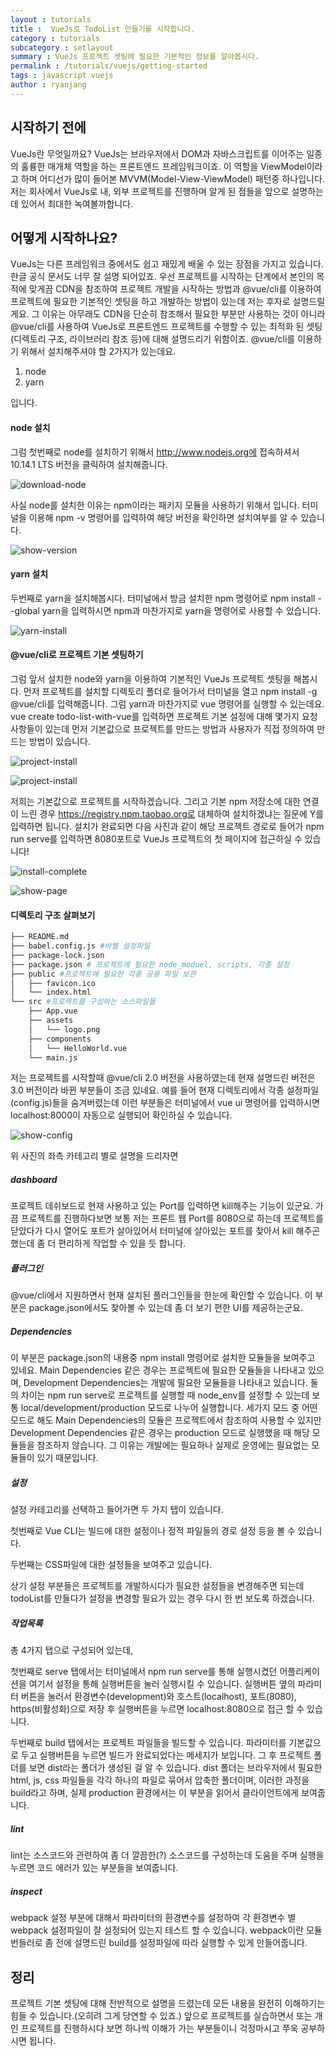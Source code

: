 ```yaml
---
layout : tutorials
title :  VueJs로 TodoList 만들기를 시작합니다.
category : tutorials
subcategory : setlayout
summary : VueJs 프로젝트 셋팅에 필요한 기본적인 정보를 알아봅시다.
permalink : /tutorials/vuejs/getting-started
tags : javascript vuejs
author : ryanjang
---
```


## 시작하기 전에

VueJs란 무엇일까요?
VueJs는 브라우저에서 DOM과 자바스크립트를 이어주는 일종의 훌륭한 매개체 역할을 하는 프론트엔드 프레임워크이죠.
이 역할을 ViewModel이라고 하며 어디선가 많이 들어본 MVVM(Model-View-ViewModel) 패턴중 하나입니다. 
저는 회사에서 VueJs로 내, 외부 프로젝트를 진행하며 알게 된 점들을 앞으로 설명하는데 있어서 최대한 녹여볼까합니다.     

## 어떻게 시작하나요?

VueJs는 다른 프레임워크 중에서도 쉽고 재밌게 배울 수 있는 장점을 가지고 있습니다. 
한글 공식 문서도 너무 잘 설명 되어있죠.
우선 프로젝트를 시작하는 단계에서 본인의 목적에 맞게끔 CDN을 참조하여 프로젝트 개발을 시작하는 방법과 @vue/cli를 이용하여 프로젝트에 필요한 기본적인 셋팅을 하고 개발하는 방법이 있는데 저는 후자로 설명드릴게요.
그 이유는 아무래도 CDN을 단순히 참조해서 필요한 부분만 사용하는 것이 아니라 @vue/cli를 사용하여 VueJs로 프론트엔드 프로젝트를 수행할 수 있는 최적화 된 셋팅(디렉토리 구조, 라이브러리 참조 등)에 대해 설명드리기 위함이죠.
@vue/cli를 이용하기 위해서 설치해주셔야 할 2가지가 있는데요.

1. node
2. yarn

입니다.

#### node 설치
그럼 첫번째로 node를 설치하기 위해서 http://www.nodejs.org에 접속하셔서 10.14.1 LTS 버전을 클릭하여 설치해줍니다.

![download-node](imgs/img1.png)

사실 node를 설치한 이유는 npm이라는 패키지 모듈을 사용하기 위해서 입니다.
터미널을 이용해 npm -v 명령어를 입력하여 해당 버전을 확인하면 설치여부를 알 수 있습니다.

![show-version](imgs/img2.png)

#### yarn 설치
두번째로 yarn을 설치해봅시다.
터미널에서 방금 설치한 npm 명령어로 npm install --global yarn을 입력하시면 npm과 마찬가지로 yarn을 명령어로 사용할 수 있습니다.

![yarn-install](imgs/img3.png)

#### @vue/cli로 프로젝트 기본 셋팅하기 
그럼 앞서 설치한 node와 yarn을 이용하여 기본적인 VueJs 프로젝트 셋팅을 해봅시다.
먼저 프로젝트를 설치할 디렉토리 폴더로 들어가서 터미널을 열고 npm install -g @vue/cli를 입력해줍니다.
그럼 yarn과 마찬가지로 vue 명령어를 실행할 수 있는데요.
vue create todo-list-with-vue를 입력하면 프로젝트 기본 설정에 대해 몇가지 요청사항들이 있는데 먼저 기본값으로 프로젝트를 만드는 방법과 사용자가 직접 정의하여 만드는 방법이 있습니다.

![project-install](imgs/img4.png)

![project-install](imgs/img5.png)

저희는 기본값으로 프로젝트를 시작하겠습니다.
그리고 기본 npm 저장소에 대한 연결이 느린 경우 https://registry.npm.taobao.org로 대체하여 설치하겠냐는 질문에 Y를 입력하면 됩니다.
설치가 완료되면 다음 사진과 같이 해당 프로젝트 경로로 들어가 npm run serve를 입력하면 8080포트로 VueJs 프로젝트의 첫 페이지에 접근하실 수 있습니다!

![install-complete](imgs/img6.png)

![show-page](imgs/img7.png)

#### 디렉토리 구조 살펴보기

```sh
├── README.md
├── babel.config.js #바벨 설정파일
├── package-lock.json
├── package.json # 프로젝트에 필요한 node_moduel, scripts, 각종 설정
├── public #프로젝트에 필요한 각종 공용 파일 보관
│   ├── favicon.ico
│   └── index.html
└── src #프로젝트를 구성하는 소스파일들
    ├── App.vue
    ├── assets
    │   └── logo.png
    ├── components
    │   └── HelloWorld.vue
    └── main.js 
```

저는 프로젝트를 시작할때 @vue/cli 2.0 버전을 사용하였는데 현재 설명드린 버전은 3.0 버전이라 바뀐 부분들이 조금 있네요.
예를 들어 현재 디렉토리에서 각종 설정파일(config.js)들을 숨겨버렸는데 이런 부분들은 터미널에서 vue ui 명령어를 입력하시면 localhost:8000이 자동으로 실행되어 확인하실 수 있습니다.
                                     
![show-config](imgs/img8.png) 

위 사진의 좌측 카테고리 별로 설명을 드리자면  
                                     
##### dashboard
프로젝트 데쉬보드로 현재 사용하고 있는 Port를 입력하면 kill해주는 기능이 있군요.
가끔 프로젝트를 진행하다보면 보통 저는 프론트 웹 Port를 8080으로 하는데 프로젝트를 닫았다가 다시 열어도 포트가 살아있어서 터미널에 살아있는 포트를 찾아서 kill 해주곤 했는데 좀 더 편리하게 작업할 수 있을 듯 합니다.
                                     
##### 플러그인
@vue/cli에서 지원하면서 현재 설치된 플러그인들을 한눈에 확인할 수 있습니다.
이 부분은 package.json에서도 찾아볼 수 있는데 좀 더 보기 편한 UI를 제공하는군요.
                                     
##### Dependencies 
이 부분은 package.json의 내용중 npm install 명령어로 설치한 모듈들을 보여주고 있네요.
Main Dependencies 같은 경우는 프로젝트에 필요한 모듈들을 나타내고 있으며,
Development Dependencies는 개발에 필요한 모듈들을 나타내고 있습니다.
둘의 차이는 npm run serve로 프로젝트를 실행할 때 node_env를 설정할 수 있는데 보통 local/development/production 모드로 나누어 실행합니다.
세가지 모드 중 어떤 모드로 해도 Main Dependencies의 모듈은 프로젝트에서 참조하여 사용할 수 있지만 Development Dependencies 같은 경우는 production 모드로 실행했을 때 해당 모듈들을 참조하지 않습니다.
그 이유는 개발에는 필요하나 실제로 운영에는 필요없는 모듈들이 있기 때문입니다.

##### 설정
설정 카테고리를 선택하고 들어가면 두 가지 탭이 있습니다.

첫번째로 Vue CLI는 빌드에 대한 설정이나 정적 파일들의 경로 설정 등을 볼 수 있습니다.

두번째는 CSS파일에 대한 설정들을 보여주고 있습니다.

상기 설정 부분들은 프로젝트를 개발하시다가 필요한 설정들을 변경해주면 되는데 todoList를 만들다가 설정을 변경할 필요가 있는 경우 다시 한 번 보도록 하겠습니다.

##### 작업목록
총 4가지 탭으로 구성되어 있는데,
 
첫번째로 serve 탭에서는 터미널에서 npm run serve를 통해 실행시켰던 어플리케이션을 여기서 설정을 통해 실행버튼을 눌러 실행시킬 수 있습니다.
실행버튼 옆의 파라미터 버튼을 눌러서 환경변수(development)와 호스트(localhost), 포트(8080), https(비활성화)으로 저장 후 실행버튼을 누르면 localhost:8080으로 접근 할 수 있습니다.

두번째로 build 탭에서는 프로젝트 파일들을 빌드할 수 있습니다.
파라미터를 기본값으로 두고 실행버튼을 누르면 빌드가 완료되었다는 메세지가 보입니다.
그 후 프로젝트 폴더를 보면 dist라는 폴더가 생성된 걸 알 수 있습니다.
dist 폴더는 브라우저에서 필요한 html, js, css 파일들을 각각 하나의 파일로 묶어서 압축한 폴더이며, 이러한 과정을 build라고 하며, 실제 production 환경에서는 이 부분을 읽어서 클라이언트에게 보여줍니다.

##### lint
lint는 소스코드와 관련하여 좀 더 깔끔한(?) 소스코드를 구성하는데 도움을 주며 실행을 누르면 코드 에러가 있는 부분들을 보여줍니다.

##### inspect
webpack 설정 부분에 대해서 파라미터의 환경변수를 설정하여 각 환경변수 별 webpack 설정파일이 잘 설정되어 있는지 테스트 할 수 있습니다.
webpack이란 모듈 번들러로 좀 전에 설명드린 build를 설정파일에 따라 실행할 수 있게 만들어줍니다.


## 정리
프로젝트 기본 셋팅에 대해 전반적으로 설명을 드렸는데 모든 내용을 완전히 이해하기는 힘들 수 있습니다.(오히려 그게 당연할 수 있죠.)
앞으로 프로젝트를 실습하면서 또는 개인 프로젝트를 진행하시다 보면 하나씩 이해가 가는 부분들이니 걱정마시고 쭈욱 공부하시면 됩니다.

 
 
   
